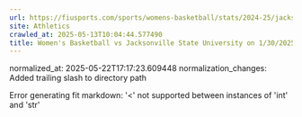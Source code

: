 ```yaml
---
url: https://fiusports.com/sports/womens-basketball/stats/2024-25/jacksonville-state-university/boxscore/12637/
site: Athletics
crawled_at: 2025-05-13T10:04:44.577490
title: Women's Basketball vs Jacksonville State University on 1/30/2025 - Box Score - FIU Athletics
---
```

normalized_at: 2025-05-22T17:17:23.609448
normalization_changes: Added trailing slash to directory path

Error generating fit markdown: '<' not supported between instances of 'int' and 'str'